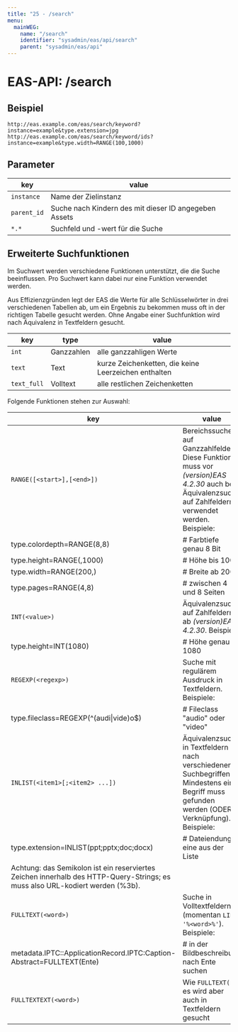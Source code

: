```yaml
---
title: "25 - /search"
menu:
  mainWEG:
    name: "/search"
    identifier: "sysadmin/eas/api/search"
    parent: "sysadmin/eas/api"
---
```

#  EAS-API: /search

##  Beispiel

```url
http://eas.example.com/eas/search/keyword?instance=example&type.extension=jpg
http://eas.example.com/eas/search/keyword/ids?instance=example&type.width=RANGE(100,1000)
```


##  Parameter


|key|value|
|---|---|
|`instance`          |Name der Zielinstanz|
|`parent_id`         |Suche nach Kindern des mit dieser ID angegeben Assets|
|`*.*`               |Suchfeld und -wert für die Suche|

##  Erweiterte Suchfunktionen

Im Suchwert werden verschiedene Funktionen unterstützt, die die Suche beeinflussen. Pro Suchwert kann dabei nur eine Funktion verwendet werden.

Aus Effizienzgründen legt der EAS die Werte für alle Schlüsselwörter in drei verschiedenen Tabellen ab, um ein Ergebnis zu bekommen muss oft in der richtigen Tabelle gesucht werden. Ohne Angabe einer Suchfunktion wird nach Äquivalenz in Textfeldern gesucht.

|key|type|value|
|---|---|---|
|`int`|Ganzzahlen|alle ganzzahligen Werte|
|`text`|Text|kurze Zeichenketten, die keine Leerzeichen enthalten|
|`text_full`|Volltext|alle restlichen Zeichenketten|

Folgende Funktionen stehen zur Auswahl:

|key|value|
|---|---|
|`RANGE([<start>],[<end>])`|Bereichssuche auf Ganzzahlfeldern. Diese Funktion muss vor *(version)EAS 4.2.30* auch bei Äquivalenzsuche auf Zahlfeldern verwendet werden. Beispiele:|
|type.colordepth=RANGE&#40;8,8)         |   # Farbtiefe genau 8 Bit|
|type.height=RANGE&#40;,1000)           |   # Höhe bis 1000|
|type.width=RANGE&#40;200,)             |   # Breite ab 200|
|type.pages=RANGE&#40;4,8)              |   # zwischen 4 und 8 Seiten|
|`INT(<value>)`|Äquivalenzsuche auf Zahlfeldern ab *(version)EAS 4.2.30*. Beispiele:|
|type.height=INT&#40;1080)      |               # Höhe genau 1080|
|`REGEXP(<regexp>)`|Suche mit regulärem Ausdruck in Textfeldern. Beispiele:|
|type.fileclass=REGEXP&#40;^&#40;audi&#124;vide)o$)| # Fileclass "audio" oder "video"|
|`INLIST(<item1>[;<item2> ...])`|Äquivalenzsuche in Textfeldern nach verschiedenen Suchbegriffen. Mindestens ein Begriff muss gefunden werden (ODER-Verknüpfung). Beispiele:|
|type.extension=INLIST&#40;ppt;pptx;doc;docx)|  # Dateiendung eine aus der Liste|
|Achtung: das Semikolon ist ein reserviertes Zeichen innerhalb des HTTP-Query-Strings; es muss also URL-kodiert werden (%3b).||
|`FULLTEXT(<word>)`|Suche in Volltextfeldern (momentan `LIKE '%<word>%'`). Beispiele:|
|metadata.IPTC::ApplicationRecord.IPTC:Caption-Abstract=FULLTEXT&#40;Ente)|  # in der Bildbeschreibung nach Ente suchen|
|`FULLTEXTEXT(<word>)`|Wie `FULLTEXT()`, es wird aber auch in Textfeldern gesucht|




